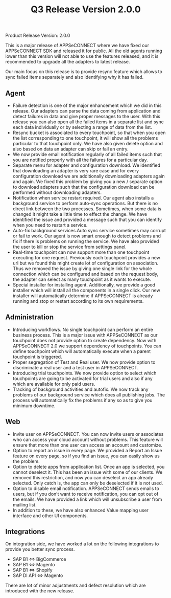 ﻿---
title: "Q3 Release Version 2.0.0"
toc: true
tag: developers
category: "release-notes"
menus: 
    2014Release:
        title: "Q3 V 2.0.0"
        weight: 2
        icon: fa fa-wpexplorer
        identifier: 2014Q3Release
---
Product Release Version: 2.0.0     

This is a major release of APPSeCONNECT where we have fixed our APPSeCONNECT SDK and released it for 
public. All the old agents running lower than this version will not able to use the features released, 
and it is recommended to upgrade all the adapters to latest release.  
  
Our main focus on this release is to provide resync feature which allows to sync failed items 
separately and also identifying why it has failed.     

## Agent

* Failure detection is one of the major enhancement which we did in this release. 
Our adapters can parse the data coming from application and detect failures in data 
and give proper messages to the user. With this release you can also open all the failed 
items in a separate list and sync each data individually or by selecting a range of data from the list.  
* Resync bucket is associated to every touchpoint, so that when you open the list 
corresponding to one touchpoint, it will show all the problems particular to that 
touchpoint only. We have also given delete option and also based on data an adapter 
can skip or fail an entry.  
* We now provide email notification regularly of all failed items such that you are 
notified properly with all the failures for a particular day.  
* Separate menu for adapter and configuration download. We identified that downloading 
an adapter is very rare case and for every configuration download we are additionally 
downloading adapters again and again. We fixed this problem by giving you a new / separate 
option to download adapters such that the configuration download can be performed without 
downloading adapters.  
* Notification when service restart required. Our agent also installs a background service 
to perform auto-sync operations. But there is no direct link between the two processes. 
Sometimes, when some data is changed it might take a little time to effect the change. 
We have identified the issue and provided a message such that you can identify when you 
need to restart a service.  
* Auto-fix background services.Auto sync service sometimes may corrupt or fail to work. 
Our agent is now smart enough to detect problems and fix if there is problems on running 
the service. We have also provided the user to kill or stop the service from settings panel.  
* Real-time touchpoint can now support more than one touchpoint executing for one request. 
Previously each touchpoint provides a new url but we found this might create lot of configuration 
on association. Thus we removed the issue by giving one single link for the whole connection 
which can be configured and based on the request body, the adapter can select as many touchpoint 
as it wants to execute.  
* Special installer for installing agent. Additionally, we provide a good installer which will 
install all the components in a single click. Our new installer will automatically determine 
if APPSeCONNECT is already running and stop or restart according to its own requirements.  

## Administration

* Introducing workflows. No single touchpoint can perform an entire business process. 
This is a major issue with APPSeCONNECT as our touchpoint does not provide option to 
create dependency. Now with APPSeCONNECT 2.0 we support dependency of touchpoints. 
You can define touchpoint which will automatically execute when a parent touchpoint is triggered.  
* Proper segregation of Test and Real user. We now provide option to discriminate a real user 
and a test user in APPSeCONNECT.  
* Introducing trial touchpoints. We now provide option to select which touchpoints are going 
to be activated for trial users and also if any which are available for only paid users.  
* Tracking of background activities and autofix. We now track any problems of our background 
service which does all publishing jobs. The process will automatically fix the problems if 
any so as to give you minimum downtime.  

## Web

* Invite user on APPSeCONNECT. You can now invite users or associates who can access your cloud 
account without problems. This feature will ensure that more than one user can access an account 
and customize.  
* Option to report an issue in every page. We provided a Report an Issue feature on every page, 
so if you find an issue, you can easily show us the problem.  
* Option to delete apps from application list. Once an app is selected, you cannot deselect it. 
This has been an issue with some of our clients. We removed this restriction, and now you can 
deselect an app already selected. Only catch is, the app can only be deselected if it is not used.  
* Option to disable email notification. APPSeCONNECT sends emails to users, but if you don’t want 
to receive notification, you can opt out of the emails. We have provided a link which will 
unsubscribe a user from mailing list.  
* In addition to these, we have also enhanced Value mapping user interface 
and other UI components.

## Integrations

On integration side, we have worked a lot on the following integrations to provide you better 
sync process. 
 
* SAP B1 ⇔ BigCommerce    
* SAP B1 ⇔ Magento    
* SAP B1 ⇔ Shopify    
* SAP DI API ⇔ Magento    

There are lot of minor adjustments and defect resolution which are introduced with the new release.